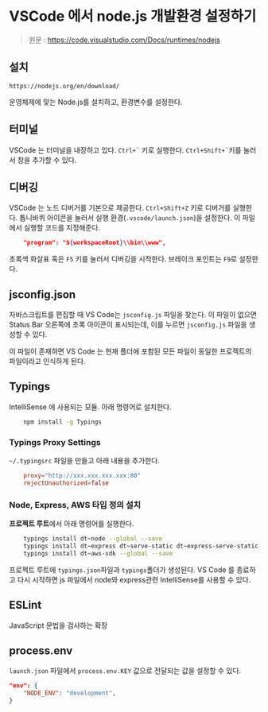 # VSCode 에서 node.js 개발환경 설정하기

> 원문 : https://code.visualstudio.com/Docs/runtimes/nodejs

## 설치

`https://nodejs.org/en/download/`

운영체제에 맞는 Node.js를 설치하고, 환경변수를 설정한다.

## 터미널

VSCode 는 터미널을 내장하고 있다. `` Ctrl+` `` 키로 실행한다. `` Ctrl+Shift+` ``키를 눌러서 창을 추가할 수 있다.

## 디버깅

VSCode 는 노드 디버거를 기본으로 제공한다. `Ctrl+Shift+Z` 키로 디버거를 실행한다. 톱니바퀴 아이콘을 눌러서 실행 환경(`.vscode/launch.json`)을 설정한다. 이 파일에서 실행할 코드를 지정해준다.

```json
    "program": "${workspaceRoot}\\bin\\www",
```

초록색 화살표 혹은 `F5` 키를 눌러서 디버깅을 시작한다. 브레이크 포인트는 `F9`로 설정한다.

## jsconfig.json

자바스크립트를 편집할 때 VS Code는 `jsconfig.js` 파일을 찾는다. 이 파일이 없으면 Status Bar 오른쪽에 초록 아이콘이 표시되는데, 이를 누르면 `jsconfig.js` 파일을 생성할 수 있다.

이 파일이 존재하면 VS Code 는 현재 폴더에 포함된 모든 파일이 동일한 프로젝트의 파일이라고 인식하게 된다.

## Typings

IntelliSense 에 사용되는 모듈. 아래 명령어로 설치한다.

```bash
    npm install -g Typings
```

### Typings Proxy Settings

`~/.typingsrc` 파일을 만들고 아래 내용을 추가한다.

```rc
    proxy="http://xxx.xxx.xxx.xxx:80"
    rejectUnauthorized=false
```

### Node, Express, AWS 타입 정의 설치

**프로젝트 루트**에서 아래 명령어를 실행한다.

```bash
    typings install dt~node --global --save
    typings install dt~express dt~serve-static dt~express-serve-static-core --global --save
    typings install dt~aws-sdk --global --save
```

프로젝트 루트에 `typings.json`파일과 `typings`폴더가 생성된다.
VS Code 를 종료하고 다시 시작하면 js 파일에서 node와 express관련 IntelliSense를 사용할 수 있다.

## ESLint

JavaScript 문법을 검사하는 확장

## process.env

`launch.json` 파일에서 `process.env.KEY` 값으로 전달되는 값을 설정할 수 있다.

```json
"env": {
    "NODE_ENV": "development",
}
```